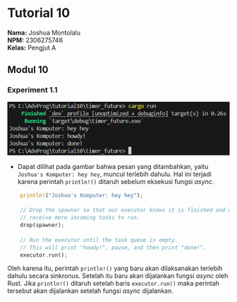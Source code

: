 # Tutorial 10
**Nama:**   Joshua Montolalu<br>
**NPM:**    2306275746<br>
**Kelas:**  Pengjut A<br>

## Modul 10
### Experiment 1.1
![Gambar eksekusi eksperimen 1](Experiment1.png)
- Dapat dilihat pada gambar bahwa pesan yang ditambahkan, yaitu `Joshua's Komputer: hey hey`, muncul terlebih dahulu. Hal ini terjadi karena perintah `println!()` ditaruh sebelum eksekusi fungsi *async*.
```rs
    println!("Joshua's Komputer: hey hey");

    // Drop the spawner so that our executor knows it is finished and won't
    // receive more incoming tasks to run.
    drop(spawner);

    // Run the executor until the task queue is empty.
    // This will print "howdy!", pause, and then print "done!".
    executor.run();
```
Oleh karena itu, perintah `println!()` yang baru akan dilaksanakan terlebih dahulu secara sinkronus. Setelah itu baru akan dijalankan fungsi *async* oleh Rust. Jika `println!()` ditaruh setelah baris `executor.run()` maka perintah tersebut akan dijalankan setelah fungsi *async* dijalankan. 